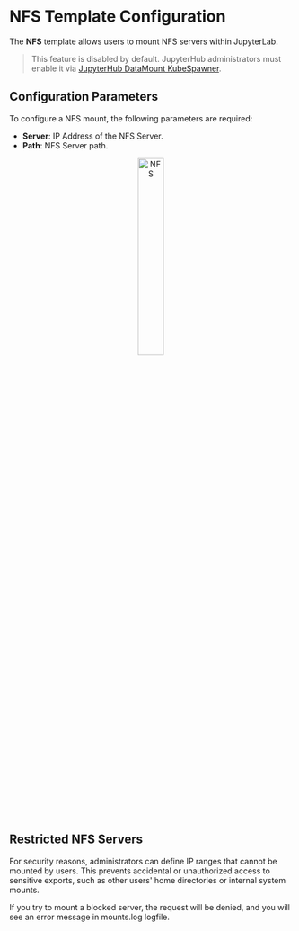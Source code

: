 # NFS Template Configuration

The **NFS** template allows users to mount NFS servers within JupyterLab.

> This feature is disabled by default. JupyterHub administrators must enable it via [JupyterHub DataMount KubeSpawner](../../spawner/configuration.md#enable-nfs).

## Configuration Parameters

To configure a NFS mount, the following parameters are required:

- **Server**: IP Address of the NFS Server.
- **Path**: NFS Server path.

<div style="text-align: center;">
  <img src="https://jsc-jupyter.github.io/jupyterlab-data-mount/images/nfs.png" alt="NFS" style="width: 30%;">
</div>

## Restricted NFS Servers

For security reasons, administrators can define IP ranges that cannot be mounted by users.
This prevents accidental or unauthorized access to sensitive exports, such as other users' home directories or internal system mounts.

If you try to mount a blocked server, the request will be denied, and you will see an error message in mounts.log logfile.
